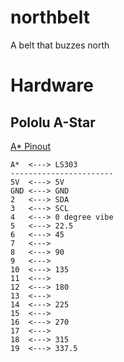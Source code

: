 northbelt
=========

A belt that buzzes north

Hardware
========

Pololu A-Star
-------------

[A* Pinout](http://www.pololu.com/file/0J784/a-star-32u4-mini-pinout.pdf)

    A*  <---> LS303
    -----------------------
    5V  <---> 5V
    GND <---> GND
    2   <---> SDA
    3   <---> SCL
    4   <---> 0 degree vibe
    5   <---> 22.5
    6   <---> 45
    7   <--->
    8   <---> 90
    9   <--->
    10  <---> 135
    11  <--->
    12  <---> 180
    13  <--->
    14  <---> 225
    15  <--->
    16  <---> 270
    17  <--->
    18  <---> 315
    19  <---> 337.5

